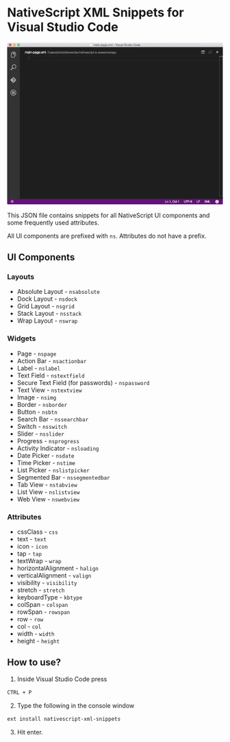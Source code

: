 # NativeScript XML Snippets for Visual Studio Code

![Screenshot](images/screenshot.gif)

This JSON file contains snippets for all NativeScript UI components and some frequently used attributes.

All UI components are prefixed with ```ns```. Attributes do not have a prefix.

## UI Components

### Layouts
- Absolute Layout - ```nsabsolute```
- Dock Layout - ```nsdock```
- Grid Layout - ```nsgrid```
- Stack Layout - ```nsstack```
- Wrap Layout - ```nswrap```

### Widgets
- Page - ```nspage```
- Action Bar - ```nsactionbar```
- Label - ```nslabel```
- Text Field - ```nstextfield```
- Secure Text Field (for passwords) - ```nspassword```
- Text View - ```nstextview```
- Image - ```nsimg```
- Border - ```nsborder```
- Button - ```nsbtn```
- Search Bar - ```nssearchbar```
- Switch - ```nsswitch```
- Slider - ```nsslider```
- Progress - ```nsprogress```
- Activity Indicator - ```nsloading```
- Date Picker - ```nsdate```
- Time Picker - ```nstime```
- List Picker - ```nslistpicker```
- Segmented Bar - ```nssegmentedbar```
- Tab View - ```nstabview```
- List View - ```nslistview```
- Web View - ```nswebview```

### Attributes
- cssClass - ```css```
- text - ```text```
- icon - ```icon```
- tap - ```tap```
- textWrap - ```wrap```
- horizontalAlignment - ```halign```
- verticalAlignment - ```valign```
- visibility - ```visibility```
- stretch - ```stretch```
- keyboardType - ```kbtype```
- colSpan - ```colspan```
- rowSpan - ```rowspan```
- row - ```row```
- col - ```col```
- width - ```width```
- height - ```height```

## How to use?

1. Inside Visual Studio Code press

  ```bash
  CTRL + P
  ```

2. Type the following in the console window

  ``` bash
  ext install nativescript-xml-snippets
  ```

3. Hit enter.
